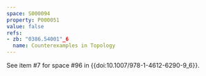 ```yaml
---
space: S000094
property: P000051
value: false
refs:
- zb: "0386.54001"_6
  name: Counterexamples in Topology
---
```


See item #7 for space #96 in {{doi:10.1007/978-1-4612-6290-9_6}}.
